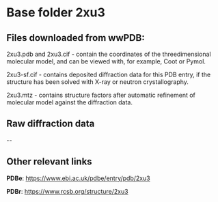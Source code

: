 # Base folder 2xu3

## Files downloaded from wwPDB:

2xu3.pdb and 2xu3.cif - contain the coordinates of the threedimensional molecular model, and can be viewed with, for example, Coot or Pymol.

2xu3-sf.cif - contains deposited diffraction data for this PDB entry, if the structure has been solved with X-ray or neutron crystallography.

2xu3.mtz - contains structure factors after automatic refinement of molecular model against the diffraction data.

## Raw diffraction data

--<br> 

## Other relevant links 
**PDBe**:  https://www.ebi.ac.uk/pdbe/entry/pdb/2xu3
 
**PDBr**: https://www.rcsb.org/structure/2xu3 
